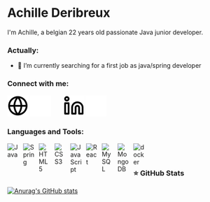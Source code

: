 # Achille Deribreux
I'm Achille, a belgian 22 years old passionate Java junior developer.

### Actually:
- 🔭 I’m currently searching for a first job as java/spring developer


### Connect with me:

[![img_contact](./img/globe-light.svg)](http://achille-deribreux.be/#gh-light-mode-only)
[![img_contact](./img/globe-dark.svg)](http://achille-deribreux.be/#gh-dark-mode-only)
&nbsp;&nbsp;
&nbsp;&nbsp;
[![img_contact](./img/linkedin-light.svg)](https://www.linkedin.com/in/achille-deribreux/#gh-light-mode-only)
[![img_contact](./img/linkedin-dark.svg)](https://www.linkedin.com/in/achille-deribreux/#gh-dark-mode-only)

### Languages and Tools:
<img align="left" alt="Java" width="26px" src="https://cdn.jsdelivr.net/gh/devicons/devicon/icons/java/java-original.svg" style="padding-right:10px;" />
<img align="left" alt="Spring" width="26px" src="https://cdn.jsdelivr.net/gh/devicons/devicon/icons/spring/spring-original.svg" style="padding-right:10px;" />
<img align="left" alt="HTML5" width="26px" src="https://cdn.jsdelivr.net/gh/devicons/devicon/icons/html5/html5-original.svg" style="padding-right:10px;" />
<img align="left" alt="CSS3" width="26px" src="https://cdn.jsdelivr.net/gh/devicons/devicon/icons/css3/css3-original.svg" style="padding-right:10px;" />
<img align="left" alt="JavaScript" width="26px" src="https://cdn.jsdelivr.net/gh/devicons/devicon/icons/javascript/javascript-original.svg" style="padding-right:10px;" />
<img align="left" alt="React" width="26px" src="https://cdn.jsdelivr.net/gh/devicons/devicon/icons/react/react-original.svg" style="padding-right:10px;" />
<img align="left" alt="MySQL" width="26px" src="https://cdn.jsdelivr.net/gh/devicons/devicon/icons/mysql/mysql-original.svg" style="padding-right:10px;" />
<img align="left" alt="MongoDB" width="26px" src="https://cdn.jsdelivr.net/gh/devicons/devicon/icons/mongodb/mongodb-original.svg" style="padding-right:10px;" />
<img align="left" alt="docker" width="26px" src="https://cdn.jsdelivr.net/gh/devicons/devicon/icons/docker/docker-original.svg" style="padding-right:10px;" />
<br />
<br />


### ⭐ GitHub Stats

[![Anurag's GitHub stats](https://github-readme-stats.vercel.app/api?username=Achille-Deribreux&show_icons=true&hide_border=false&title_color=3B1F94f&icon_color=FFE500&bg_color=09131B&text_color=ffffff&border_color=0c1a25)](https://github.com/anuraghazra/github-readme-stats)
